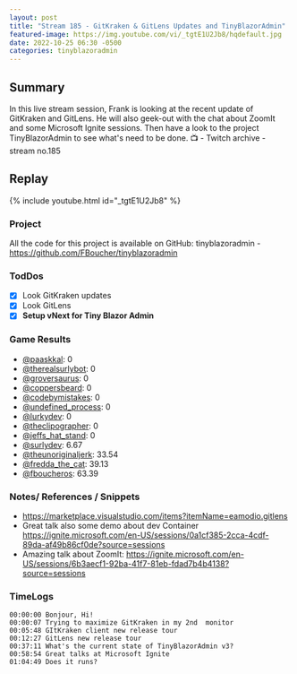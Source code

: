 ```yaml
---
layout: post
title: "Stream 185 - GitKraken & GitLens Updates and TinyBlazorAdmin"
featured-image: https://img.youtube.com/vi/_tgtE1U2Jb8/hqdefault.jpg
date: 2022-10-25 06:30 -0500
categories: tinyblazoradmin
---
```


## Summary

In this live stream session, Frank is looking at the recent update of GitKraken and GitLens. He will also geek-out with the chat about ZoomIt and some Microsoft Ignite sessions. Then have a look to the project TinyBlazorAdmin to see what's need to be done.
📺 - Twitch archive - stream no.185

## Replay

{% include youtube.html id="_tgtE1U2Jb8" %}
<br/><!--more-->


### Project

All the code for this project is available on GitHub: tinyblazoradmin - https://github.com/FBoucher/tinyblazoradmin

### TodDos

- [X] Look GitKraken updates
- [X] Look GitLens
- [X] **Setup vNext for Tiny Blazor Admin**

### Game Results

- [@paaskkal](https://www.twitch.tv/paaskkal): 0
- [@therealsurlybot](https://www.twitch.tv/therealsurlybot): 0
- [@groversaurus](https://www.twitch.tv/groversaurus): 0
- [@coppersbeard](https://www.twitch.tv/coppersbeard): 0
- [@codebymistakes](https://www.twitch.tv/codebymistakes): 0
- [@undefined_process](https://www.twitch.tv/undefined_process): 0
- [@lurkydev](https://www.twitch.tv/lurkydev): 0
- [@theclipographer](https://www.twitch.tv/theclipographer): 0
- [@jeffs_hat_stand](https://www.twitch.tv/jeffs_hat_stand): 0
- [@surlydev](https://www.twitch.tv/surlydev): 6.67
- [@theunoriginaljerk](https://www.twitch.tv/theunoriginaljerk): 33.54
- [@fredda_the_cat](https://www.twitch.tv/fredda_the_cat): 39.13
- [@fboucheros](https://www.twitch.tv/fboucheros): 63.39

### Notes/ References / Snippets

- https://marketplace.visualstudio.com/items?itemName=eamodio.gitlens
- Great talk also some demo about dev Container https://ignite.microsoft.com/en-US/sessions/0a1cf385-2cca-4cdf-89da-af49b86cf0de?source=sessions
- Amazing talk about ZoomIt: https://ignite.microsoft.com/en-US/sessions/6b3aecf1-92ba-41f7-81eb-fdad7b4b4138?source=sessions


### TimeLogs

    00:00:00 Bonjour, Hi!
    00:00:07 Trying to maximize GitKraken in my 2nd  monitor 
    00:05:48 GItKraken client new release tour
    00:12:27 GitLens new release tour
    00:37:11 What's the current state of TinyBlazorAdmin v3?
    00:58:54 Great talks at Microsoft Ignite 
    01:04:49 Does it runs?